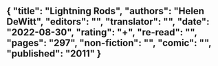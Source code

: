 {
 "title": "Lightning Rods",
 "authors": "Helen DeWitt",
 "editors": "",
 "translator": "",
 "date": "2022-08-30",
 "rating": "+",
 "re-read": "",
 "pages": "297",
 "non-fiction": "",
 "comic": "",
 "published": "2011"
}
---

